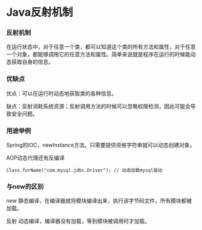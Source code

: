# Java反射机制

### 反射机制

在运行状态中，对于任意一个类，都可以知道这个类的所有方法和属性，对于任意一个对象，都能够调用它的任意方法和属性。简单来说就是程序在运行的时候能动态获取自身的信息。

### 优缺点

优点：可以在运行时动态地获取类的各种信息。

缺点：反射消耗系统资源；反射调用方法的时候可以忽略权限检测，因此可能会导致安全问题。

###  用途举例

Spring的IOC，newInstance方法。只需要提供资格字符串就可以动态创建对象。

AOP动态代理还有反编译

``Class.forName("com.mysql.jdbc.Driver"); // 动态加载mysql驱动``

###  与new的区别

new	静态编译，在编译器就将模块编译出来，执行该字节码文件，所有模块都被加载。

反射	动态编译，编译器没有加载，等到模块被调用时才加载。
